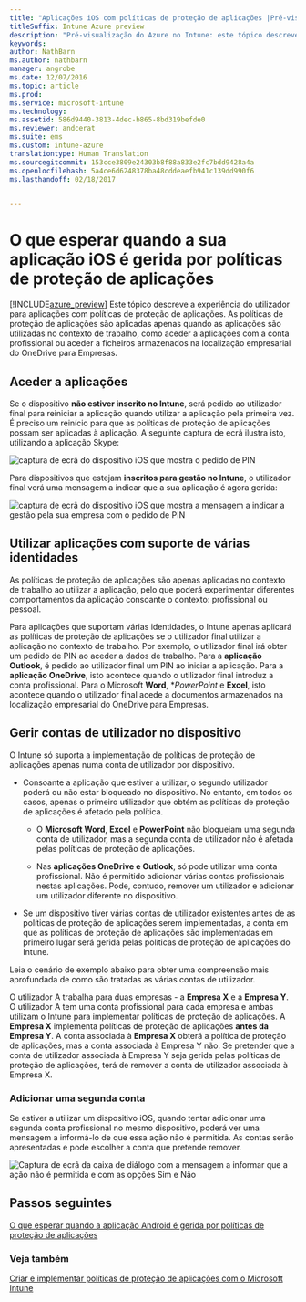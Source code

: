 ```yaml
---
title: "Aplicações iOS com políticas de proteção de aplicações |Pré-visualização do Azure no Intune"
titleSuffix: Intune Azure preview
description: "Pré-visualização do Azure no Intune: este tópico descreve o que esperar quando a sua aplicação iOS é gerida por políticas de proteção de aplicações."
keywords: 
author: NathBarn
ms.author: nathbarn
manager: angrobe
ms.date: 12/07/2016
ms.topic: article
ms.prod: 
ms.service: microsoft-intune
ms.technology: 
ms.assetid: 586d9440-3813-4dec-b865-8bd319befde0
ms.reviewer: andcerat
ms.suite: ems
ms.custom: intune-azure
translationtype: Human Translation
ms.sourcegitcommit: 153cce3809e24303b8f88a833e2fc7bdd9428a4a
ms.openlocfilehash: 5a4ce6d6248378ba48cddeaefb941c139dd990f6
ms.lasthandoff: 02/18/2017


---
```


# <a name="what-to-expect-when-your-ios-app-is-managed-by-app-protection-policies"></a>O que esperar quando a sua aplicação iOS é gerida por políticas de proteção de aplicações
[!INCLUDE[azure_preview](../includes/azure_preview.md)] Este tópico descreve a experiência do utilizador para aplicações com políticas de proteção de aplicações. As políticas de proteção de aplicações são aplicadas apenas quando as aplicações são utilizadas no contexto de trabalho, como aceder a aplicações com a conta profissional ou aceder a ficheiros armazenados na localização empresarial do OneDrive para Empresas.
##  <a name="accessing-apps"></a>Aceder a aplicações

Se o dispositivo **não estiver inscrito no Intune**, será pedido ao utilizador final para reiniciar a aplicação quando utilizar a aplicação pela primeira vez.  É preciso um reinício para que as políticas de proteção de aplicações possam ser aplicadas à aplicação. A seguinte captura de ecrã ilustra isto, utilizando a aplicação Skype:


![captura de ecrã do dispositivo iOS que mostra o pedido de PIN](../media/ios-pin-prompt.png)

Para dispositivos que estejam **inscritos para gestão no Intune**, o utilizador final verá uma mensagem a indicar que a sua aplicação é agora gerida:

![captura de ecrã do dispositivo iOS que mostra a mensagem a indicar a gestão pela sua empresa com o pedido de PIN](../media/ios-managed-devices-pin-prompt.png)

##  <a name="using-apps-with-multi-identity-support"></a>Utilizar aplicações com suporte de várias identidades

As políticas de proteção de aplicações são apenas aplicadas no contexto de trabalho ao utilizar a aplicação, pelo que poderá experimentar diferentes comportamentos da aplicação consoante o contexto: profissional ou pessoal.  

Para aplicações que suportam várias identidades, o Intune apenas aplicará as políticas de proteção de aplicações se o utilizador final utilizar a aplicação no contexto de trabalho.  Por exemplo, o utilizador final irá obter um pedido de PIN ao aceder a dados de trabalho.  Para a **aplicação Outlook**, é pedido ao utilizador final um PIN ao iniciar a aplicação. Para a **aplicação OneDrive**, isto acontece quando o utilizador final introduz a conta profissional.  Para o Microsoft **Word**, **PowerPoint* e **Excel**, isto acontece quando o utilizador final acede a documentos armazenados na localização empresarial do OneDrive para Empresas.
##  <a name="managing-user-accounts-on-the-device"></a>Gerir contas de utilizador no dispositivo

O Intune só suporta a implementação de políticas de proteção de aplicações apenas numa conta de utilizador por dispositivo.

* Consoante a aplicação que estiver a utilizar, o segundo utilizador poderá ou não estar bloqueado no dispositivo. No entanto, em todos os casos, apenas o primeiro utilizador que obtém as políticas de proteção de aplicações é afetado pela política.
  * O **Microsoft Word**, **Excel** e **PowerPoint** não bloqueiam uma segunda conta de utilizador, mas a segunda conta de utilizador não é afetada pelas políticas de proteção de aplicações.  

  * Nas **aplicações OneDrive e Outlook**, só pode utilizar uma conta profissional.  Não é permitido adicionar várias contas profissionais nestas aplicações.  Pode, contudo, remover um utilizador e adicionar um utilizador diferente no dispositivo.

* Se um dispositivo tiver várias contas de utilizador existentes antes de as políticas de proteção de aplicações serem implementadas, a conta em que as políticas de proteção de aplicações são implementadas em primeiro lugar será gerida pelas políticas de proteção de aplicações do Intune.


Leia o cenário de exemplo abaixo para obter uma compreensão mais aprofundada de como são tratadas as várias contas de utilizador.

O utilizador A trabalha para duas empresas - a **Empresa X** e a **Empresa Y**. O utilizador A tem uma conta profissional para cada empresa e ambas utilizam o Intune para implementar políticas de proteção de aplicações. A **Empresa X** implementa políticas de proteção de aplicações **antes da** **Empresa Y**. A conta associada à **Empresa X** obterá a política de proteção de aplicações, mas a conta associada à Empresa Y não. Se pretender que a conta de utilizador associada à Empresa Y seja gerida pelas políticas de proteção de aplicações, terá de remover a conta de utilizador associada à Empresa X.
### <a name="adding-a-second-account"></a>Adicionar uma segunda conta

Se estiver a utilizar um dispositivo iOS, quando tentar adicionar uma segunda conta profissional no mesmo dispositivo, poderá ver uma mensagem a informá-lo de que essa ação não é permitida.  As contas serão apresentadas e pode escolher a conta que pretende remover.

![Captura de ecrã da caixa de diálogo com a mensagem a informar que a ação não é permitida e com as opções Sim e Não](../media/ios-switch-user.PNG)

## <a name="next-steps"></a>Passos seguintes
[O que esperar quando a aplicação Android é gerida por políticas de proteção de aplicações](app-protection-enabled-android-apps.md)
### <a name="see-also"></a>Veja também
[Criar e implementar políticas de proteção de aplicações com o Microsoft Intune](app-protection-policies.md)

